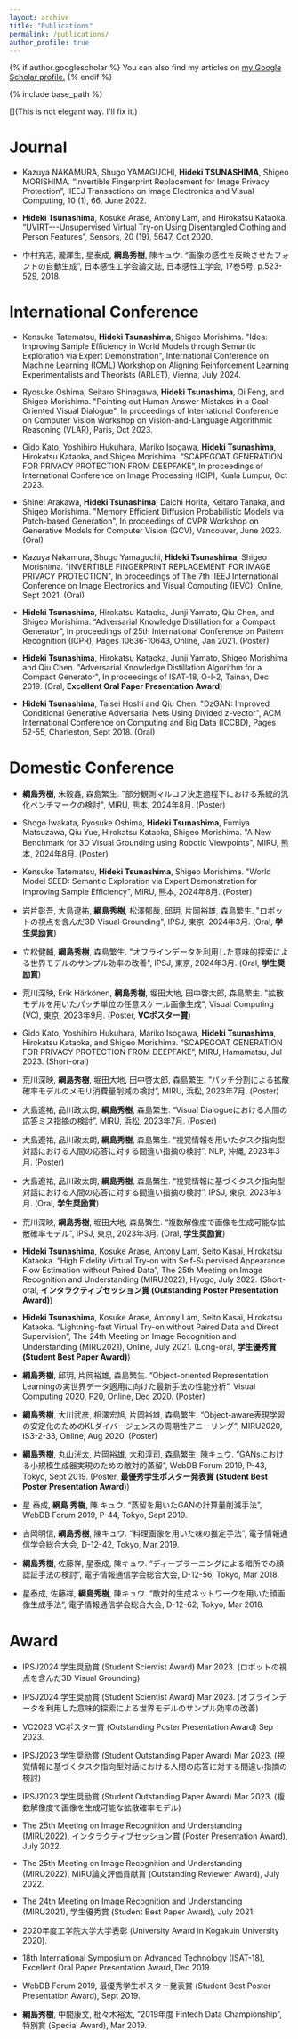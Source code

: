 ```yaml
---
layout: archive
title: "Publications"
permalink: /publications/
author_profile: true
---
```


{% if author.googlescholar %}
  You can also find my articles on <u><a href="{{author.googlescholar}}">my Google Scholar profile</a>.</u>
{% endif %}

{% include base_path %}

<!--
{% for post in site.publications reversed %}
  {% include archive-single.html %}
{% endfor %}
-->

[](This is not elegant way. I'll fix it.)

Journal
======
* Kazuya NAKAMURA, Shugo YAMAGUCHI, **Hideki TSUNASHIMA**, Shigeo MORISHIMA. “Invertible Fingerprint Replacement for Image Privacy Protection”, IIEEJ Transactions on Image Electronics and Visual Computing, 10 (1), 66, June 2022.

* **Hideki Tsunashima**, Kosuke Arase, Antony Lam, and Hirokatsu Kataoka. “UVIRT---Unsupervised Virtual Try-on Using Disentangled Clothing and Person Features”, Sensors, 20 (19), 5647, Oct 2020.

* 中村充志, 瀧澤生, 星泰成, **綱島秀樹**, 陳キュウ. “画像の感性を反映させたフォントの自動生成”, 日本感性工学会論文誌, 日本感性工学会, 17巻5号, p.523-529, 2018.


International Conference
======
* Kensuke Tatematsu, **Hideki Tsunashima**, Shigeo Morishima. "Idea: Improving Sample Efficiency in World Models through Semantic Exploration via Expert Demonstration", International Conference on Machine Learning (ICML) Workshop on Aligning Reinforcement Learning Experimentalists and Theorists (ARLET), Vienna, July 2024.

* Ryosuke Oshima, Seitaro Shinagawa, **Hideki Tsunashima**, Qi Feng, and Shigeo Morishima. "Pointing out Human Answer Mistakes in a Goal-Oriented Visual Dialogue", In proceedings of International Conference on Computer Vision Workshop on Vision-and-Language Algorithmic Reasoning (VLAR), Paris, Oct 2023.

* Gido Kato, Yoshihiro Hukuhara, Mariko Isogawa, **Hideki Tsunashima**, Hirokatsu Kataoka, and Shigeo Morishima. “SCAPEGOAT GENERATION FOR PRIVACY PROTECTION FROM DEEPFAKE”, In proceedings of International Conference on Image Processing (ICIP), Kuala Lumpur, Oct 2023.

* Shinei Arakawa, **Hideki Tsunashima**, Daichi Horita, Keitaro Tanaka, and Shigeo Morishima. "Memory Efficient Diffusion Probabilistic Models via Patch-based Generation", In proceedings of CVPR Workshop on Generative Models for Computer Vision (GCV), Vancouver, June 2023. (Oral)

* Kazuya Nakamura, Shugo Yamaguchi, **Hideki Tsunashima**, Shigeo Morishima. "INVERTIBLE FINGERPRINT REPLACEMENT FOR IMAGE PRIVACY PROTECTION", In proceedings of The 7th IIEEJ International Conference on Image Electronics and Visual Computing (IEVC), Online, Sept 2021. (Oral)

* **Hideki Tsunashima**, Hirokatsu Kataoka, Junji Yamato, Qiu Chen, and Shigeo Morishima. “Adversarial Knowledge Distillation for a Compact Generator”, In proceedings of 25th International Conference on Pattern Recognition (ICPR), Pages 10636-10643, Online, Jan 2021. (Poster)

* **Hideki Tsunashima**, Hirokatsu Kataoka, Junji Yamato, Shigeo Morishima and Qiu Chen. "Adversarial Knowledge Distillation Algorithm for a Compact Generator", In proceedings of ISAT-18, O-I-2, Tainan, Dec 2019. (Oral, **Excellent Oral Paper Presentation Award**)

* **Hideki Tsunashima**, Taisei Hoshi and Qiu Chen. "DzGAN: Improved Conditional Generative Adversarial Nets Using Divided z-vector", ACM International Conference on Computing and Big Data (ICCBD), Pages 52-55, Charleston, Sept 2018. (Oral)


Domestic Conference
======
* **綱島秀樹**, 朱毅鑫, 森島繁生. "部分観測マルコフ決定過程下における系統的汎化ベンチマークの検討", MIRU, 熊本, 2024年8月. (Poster)

* Shogo Iwakata, Ryosuke Oshima, **Hideki Tsunashima**, Fumiya Matsuzawa, Qiu Yue, Hirokatsu Kataoka, Shigeo Morishima. "A New Benchmark for 3D Visual Grounding using Robotic Viewpoints", MIRU, 熊本, 2024年8月. (Poster)

* Kensuke Tatematsu, **Hideki Tsunashima**, Shigeo Morishima. "World Model SEED: Semantic Exploration via Expert Demonstration for Improving Sample Efficiency", MIRU, 熊本, 2024年8月. (Poster)

* 岩片彰吾, 大島遼祐, **綱島秀樹**, 松澤郁哉, 邱玥, 片岡裕雄, 森島繁生. "ロボットの視点を含んだ3D Visual Grounding", IPSJ, 東京, 2024年3月. (Oral, **学生奨励賞**)

* 立松健輔, **綱島秀樹**, 森島繁生. "オフラインデータを利用した意味的探索による世界モデルのサンプル効率の改善", IPSJ, 東京, 2024年3月. (Oral, **学生奨励賞**)

* 荒川深映, Erik Härkönen, **綱島秀樹**, 堀田大地, 田中啓太郎, 森島繁生. "拡散モデルを用いたパッチ単位の任意スケール画像生成", Visual Computing (VC), 東京, 2023年9月. (Poster, **VCポスター賞**)

* Gido Kato, Yoshihiro Hukuhara, Mariko Isogawa, **Hideki Tsunashima**, Hirokatsu Kataoka, and Shigeo Morishima. “SCAPEGOAT GENERATION FOR PRIVACY PROTECTION FROM DEEPFAKE”, MIRU, Hamamatsu, Jul 2023.  (Short-oral)

* 荒川深映, **綱島秀樹**, 堀田大地, 田中啓太郎, 森島繁生. “パッチ分割による拡散確率モデルのメモリ消費量削減の検討”, MIRU, 浜松, 2023年7月. (Poster)

* 大島遼祐, 品川政太朗, **綱島秀樹**, 森島繁生. “Visual Dialogueにおける人間の応答ミス指摘の検討”, MIRU, 浜松, 2023年7月. (Poster)

* 大島遼祐, 品川政太朗, **綱島秀樹**, 森島繁生. “視覚情報を用いたタスク指向型対話における人間の応答に対する間違い指摘の検討”, NLP, 沖縄, 2023年3月. (Poster)

* 大島遼祐, 品川政太朗, **綱島秀樹**, 森島繁生. “視覚情報に基づくタスク指向型対話における人間の応答に対する間違い指摘の検討”, IPSJ, 東京, 2023年3月. (Oral, **学生奨励賞**)

* 荒川深映, **綱島秀樹**, 堀田大地, 森島繁生. “複数解像度で画像を生成可能な拡散確率モデル”, IPSJ, 東京, 2023年3月. (Oral, **学生奨励賞**)

* **Hideki Tsunashima**, Kosuke Arase, Antony Lam, Seito Kasai, Hirokatsu Kataoka. “High Fidelity Virtual Try-on with Self-Supervised Appearance Flow Estimation without Paired Data”, The 25th Meeting on Image Recognition and Understanding (MIRU2022), Hyogo, July 2022. (Short-oral, **インタラクティブセッション賞 (Outstanding Poster Presentation Award)**)

* **Hideki Tsunashima**, Kosuke Arase, Antony Lam, Seito Kasai, Hirokatsu Kataoka. “Lightning-fast Virtual Try-on without Paired Data and Direct Supervision”, The 24th Meeting on Image Recognition and Understanding (MIRU2021), Online, July 2021. (Long-oral, **学生優秀賞 (Student Best Paper Award)**)

* **綱島秀樹**, 邱玥, 片岡裕雄, 森島繁生. “Object-oriented Representation Learningの実世界データ適用に向けた最新手法の性能分析”, Visual Computing 2020, P20, Online, Dec 2020. (Poster)

* **綱島秀樹**, 大川武彦, 相澤宏旭, 片岡裕雄, 森島繁生. “Object-aware表現学習の安定化のためのKLダイバージェンスの周期性アニーリング”, MIRU2020, IS3-2-33, Online, Aug 2020. (Poster)

* **綱島秀樹**, 丸山洸太, 片岡裕雄, 大和淳司, 森島繁生, 陳キュウ. “GANsにおける小規模生成器実現のための敵対的蒸留”, WebDB Forum 2019, P-43, Tokyo, Sept 2019. (Poster, **最優秀学生ポスター発表賞 (Student Best Poster Presentation Award)**)

* 星 泰成, **綱島 秀樹**, 陳 キュウ. “蒸留を用いたGANの計算量削減手法”, WebDB Forum 2019, P-44, Tokyo, Sept 2019.

* 吉岡明信, **綱島秀樹**, 陳キュウ. “料理画像を用いた味の推定手法”, 電子情報通信学会総合大会, D-12-42, Tokyo, Mar 2019.

* **綱島秀樹**, 佐藤祥, 星泰成, 陳キュウ. “ディープラーニングによる暗所での顔認証手法の検討”, 電子情報通信学会総合大会, D-12-56, Tokyo, Mar 2018.

* 星泰成, 佐藤祥, **綱島秀樹**, 陳キュウ. “敵対的生成ネットワークを用いた顔画像生成手法”, 電子情報通信学会総合大会, D-12-62, Tokyo, Mar 2018.


Award
======
* IPSJ2024 学生奨励賞 (Student Scientist Award) Mar 2023. (ロボットの視点を含んだ3D Visual Grounding)

* IPSJ2024 学生奨励賞 (Student Scientist Award) Mar 2023. (オフラインデータを利用した意味的探索による世界モデルのサンプル効率の改善)

* VC2023 VCポスター賞 (Outstanding Poster Presentation Award) Sep 2023.

* IPSJ2023 学生奨励賞 (Student Outstanding Paper Award) Mar 2023. (視覚情報に基づくタスク指向型対話における人間の応答に対する間違い指摘の検討)

* IPSJ2023 学生奨励賞 (Student Outstanding Paper Award) Mar 2023. (複数解像度で画像を生成可能な拡散確率モデル)

* The 25th Meeting on Image Recognition and Understanding (MIRU2022), インタラクティブセッション賞 (Poster Presentation Award), July 2022.

* The 25th Meeting on Image Recognition and Understanding (MIRU2022), MIRU論文評価貢献賞 (Outstanding Reviewer Award), July 2022.

* The 24th Meeting on Image Recognition and Understanding (MIRU2021), 学生優秀賞 (Student Best Paper Award), July 2021.

* 2020年度工学院大学大学表彰 (University Award in Kogakuin University 2020).

* 18th International Symposium on Advanced Technology (ISAT-18), Excellent Oral Paper Presentation Award, Dec 2019.

* WebDB Forum 2019, 最優秀学生ポスター発表賞 (Student Best Poster Presentation Award), Sept 2019.

* **綱島秀樹**, 中間康文, 枇々木裕太, “2019年度 Fintech Data Championship”, 特別賞 (Special Award), Mar 2019.